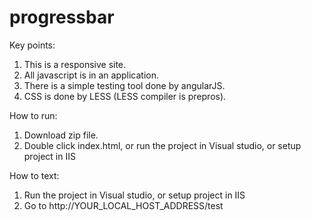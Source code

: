# progressbar

Key points:

1. This is a responsive site.
2. All javascript is in an application.
3. There is a simple testing tool done by angularJS.
4. CSS is done by LESS (LESS compiler is prepros).

How to run:
1. Download zip file.
2. Double click index.html, or run the project in Visual studio, or setup project in IIS

How to text:
1. Run the project in Visual studio, or setup project in IIS 
2. Go to http://YOUR_LOCAL_HOST_ADDRESS/test
